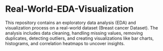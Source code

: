 # Real-World-EDA-Visualization
This repository contains an exploratory data analysis (EDA) and visualization process on a real-world dataset (Breast cancer Dataset). The analysis includes data cleaning, handling missing values, removing duplicates, detecting outliers, and creating visualizations like bar charts, histograms, and correlation heatmaps to uncover insights.
